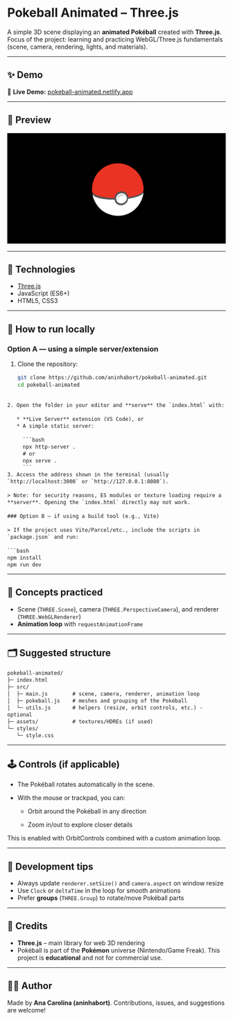 # Pokeball Animated – Three.js

A simple 3D scene displaying an **animated Pokéball** created with **Three.js**.  
Focus of the project: learning and practicing WebGL/Three.js fundamentals (scene, camera, rendering, lights, and materials).

---

## ✨ Demo

🔗 **Live Demo:** [pokeball-animated.netlify.app](https://pokeball-animated.netlify.app/) 

---

## 📸 Preview

![Preview](./assets/screenshot.png)

---

## 🧱 Technologies

- [Three.js](https://threejs.org/)  
- JavaScript (ES6+)
- HTML5, CSS3

---

## 🔧 How to run locally

### Option A — using a simple server/extension
1. Clone the repository:
   ```bash
   git clone https://github.com/aninhabort/pokeball-animated.git
   cd pokeball-animated
```

2. Open the folder in your editor and **serve** the `index.html` with:

   * **Live Server** extension (VS Code), or
   * A simple static server:

     ```bash
     npx http-server .
     # or
     npx serve .
     ```
3. Access the address shown in the terminal (usually `http://localhost:3000` or `http://127.0.0.1:8080`).

> Note: for security reasons, ES modules or texture loading require a **server**. Opening the `index.html` directly may not work.

### Option B — if using a build tool (e.g., Vite)

> If the project uses Vite/Parcel/etc., include the scripts in `package.json` and run:

```bash
npm install
npm run dev
```

---

## 🧠 Concepts practiced

* Scene (`THREE.Scene`), camera (`THREE.PerspectiveCamera`), and renderer (`THREE.WebGLRenderer`)
* **Animation loop** with `requestAnimationFrame`

---

## 🗂️ Suggested structure

```
pokeball-animated/
├─ index.html
├─ src/
│  ├─ main.js        # scene, camera, renderer, animation loop
│  ├─ pokeball.js    # meshes and grouping of the Pokéball
│  └─ utils.js       # helpers (resize, orbit controls, etc.) - optional
├─ assets/           # textures/HDREs (if used)
└─ styles/
   └─ style.css
```

---

## 🕹️ Controls (if applicable)

* The Pokéball rotates automatically in the scene.

* With the mouse or trackpad, you can:

   * Orbit around the Pokéball in any direction

   * Zoom in/out to explore closer details

This is enabled with OrbitControls combined with a custom animation loop.

---

## 🧪 Development tips

* Always update `renderer.setSize()` and `camera.aspect` on window resize
* Use `Clock` or `deltaTime` in the loop for smooth animations
* Prefer **groups** (`THREE.Group`) to rotate/move Pokéball parts

---

## 🙌 Credits

* **Three.js** – main library for web 3D rendering
* Pokéball is part of the **Pokémon** universe (Nintendo/Game Freak).
  This project is **educational** and not for commercial use.

---

## 👩‍💻 Author

Made by **Ana Carolina (aninhabort)**.
Contributions, issues, and suggestions are welcome!
